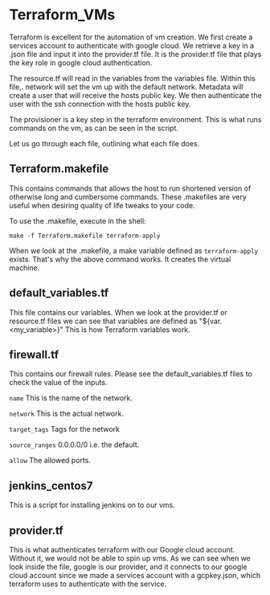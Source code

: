 # Terraform_VMs

Terraform is excellent for the automation of vm creation. We first create a services account to authenticate with google cloud. We retrieve a key in a .json file and input it into the provider.tf file. It is the provider.tf file that plays the key role in google cloud authentication.

The resource.tf will read in the variables from the variables file. Within this file,. network will set the vm up with the default network. Metadata will create a user that will receive the hosts public key. We then authenticate the user with the ssh connection with the hosts public key.

The provisioner is a key step in the terraform environment. This is what runs commands on the vm, as can be seen in the script.

Let us go through each file, outlining what each file does.

## Terraform.makefile

This contains commands that allows the host to run shortened version of otherwise long and cumbersome commands. These .makefiles are very useful when desiring quality of life tweaks to your code.

To use the .makefile, execute in the shell:

```make -f Terraform.makefile terraform-apply```

When we look at the .makefile, a make variable defined as ```terraform-apply``` exists. That's why the above command works. It creates the virtual machine.

## default_variables.tf

This file contains our variables. When we look at the provider.tf or resource.tf files we can see that variables are defined as "${var.<my_variable>}" This is how Terraform variables work.

## firewall.tf

This contains our firewall rules. Please see the default_variables.tf files to check the value of the inputs.

```name``` This is the name of the network.

```network``` This is the actual network.

```target_tags``` Tags for the network

```source_ranges``` 0.0.0.0/0 i.e. the default.

```allow``` The allowed ports.

## jenkins_centos7

This is a script for installing jenkins on to our vms.

## provider.tf

This is what authenticates terraform with our Google cloud account. Without it, we would not be able to spin up vms. As we can see when we look inside the file, google is our provider, and it connects to our google cloud account since we made a services account with a gcpkey.json, which terraform uses to authenticate with the service.

